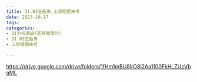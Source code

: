 ```yaml
---
title: 31.03王振男_上學期期末考
date: 2023-10-17
tags: 
categories:
- 31分析導論(高等微積分)
- 31.03王振男
- 上學期期末考

---
```

https://drive.google.com/drive/folders/1fHm1mBU8IrO8I2Aa1100FkHLZUzVbgML
